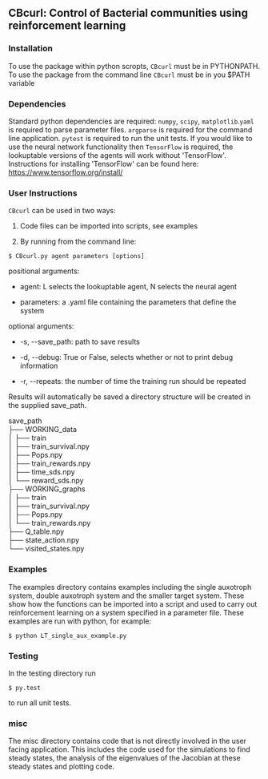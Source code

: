 ## CBcurl: Control of Bacterial communities using reinforcement learning

### Installation
To use the package within python scropts, `CBcurl` must be in PYTHONPATH.
To use the package from the command line `CBcurl` must be in you $PATH variable

### Dependencies
Standard python dependencies are required: `numpy`, `scipy`, `matplotlib`.`yaml` is required to parse parameter files. `argparse` is required for the command line application. `pytest` is required to run the unit tests. If you would like to use the neural network functionality then `TensorFlow` is required, the lookuptable versions of the agents will work without 'TensorFlow'. Instructions for installing 'TensorFlow' can be found here:
 https://www.tensorflow.org/install/

### User Instructions
`CBcurl` can be used in two ways:
1) Code files can be imported into scripts, see examples

2) By running from the command line:
```console
$ CBcurl.py agent parameters [options]
```
positional arguments:

  - agent: L selects the lookuptable agent, N selects the neural agent

  - parameters: a .yaml file containing the parameters that define the system

optional arguments:

  - -s, --save_path: path to save results

  - -d, --debug: True or False, selects whether or not to print debug information

  - -r, --repeats: the number of time the training run should be repeated


Results will automatically be saved a directory structure will be created in the supplied save_path.

save_path\
 ├── WORKING_data\
 │   ├── train\
 │   ├── train_survival.npy\
 │   ├── Pops.npy\
 │   ├── train_rewards.npy\
 │   ├── time_sds.npy\
 │   └── reward_sds.npy\
 ├── WORKING_graphs\
 │   ├── train\
 │   ├── train_survival.npy\
 │   ├── Pops.npy\
 │   └── train_rewards.npy\
 ├── Q_table.npy\
 ├── state_action.npy\
 └── visited_states.npy


### Examples
The examples directory contains examples including the single auxotroph system, double auxotroph system and the smaller target system. These show how the functions can be imported into a script and used to carry out reinforcement learning on a system specified in a parameter file. These examples are run with python, for example:
```console
$ python LT_single_aux_example.py
```

### Testing
In the testing directory run

```console
$ py.test
```
to run all unit tests.


### misc
The misc directory contains code that is not directly involved in the user facing application. This includes the code used for the simulations to find steady states, the analysis of the eigenvalues of the Jacobian at these steady states and plotting code.
